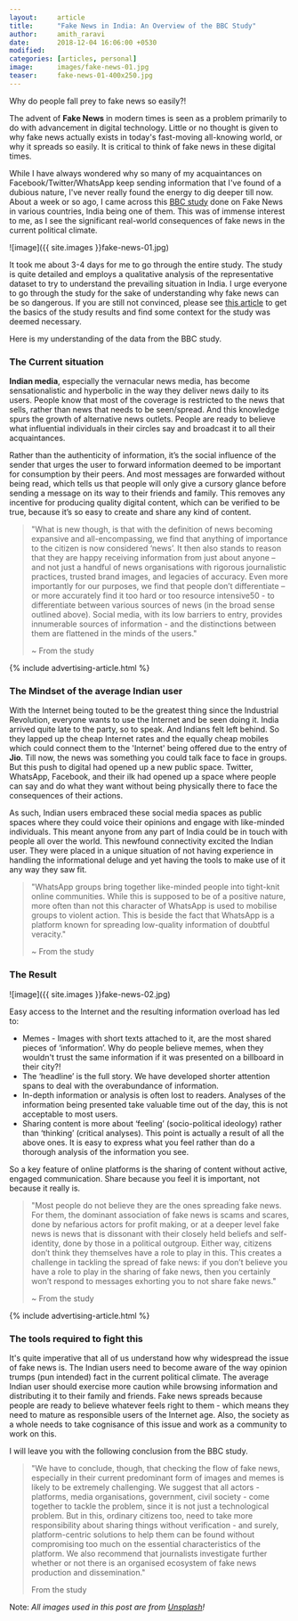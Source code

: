 ```yaml
---
layout:     article
title:      "Fake News in India: An Overview of the BBC Study"
author:     amith_raravi
date:       2018-12-04 16:06:00 +0530
modified:   
categories: [articles, personal]
image:      images/fake-news-01.jpg
teaser:     fake-news-01-400x250.jpg
---
```


Why do people fall prey to fake news so easily?!

The advent of **Fake News** in modern times is seen as a problem primarily to do with advancement in digital technology. Little or no thought is given to why fake news actually exists in today's fast-moving all-knowing world, or why it spreads so easily. It is critical to think of fake news in these digital times.

While I have always wondered why so many of my acquaintances on Facebook/Twitter/WhatsApp keep sending information that I've found of a dubious nature, I've never really found the energy to dig deeper till now. About a week or so ago, I came across this [BBC study](http://downloads.bbc.co.uk/mediacentre/duty-identity-credibility.pdf) done on Fake News in various countries, India being one of them. This was of immense interest to me, as I see the significant real-world consequences of fake news in the current political climate.

![image]({{ site.images }}fake-news-01.jpg)

It took me about 3-4 days for me to go through the entire study. The study is quite detailed and employs a qualitative analysis of the representative dataset to try to understand the prevailing situation in India. I urge everyone to go through the study for the sake of understanding why fake news can be so dangerous. If you are still not convinced, please see [this article](https://www.bbc.com/news/world-46146877) to get the basics of the study results and find some context for the study was deemed necessary.

Here is my understanding of the data from the BBC study.

### The Current situation

**Indian media**, especially the vernacular news media, has become sensationalistic and hyperbolic in the way they deliver news daily to its users. People know that most of the coverage is restricted to the news that sells, rather than news that needs to be seen/spread.  And this knowledge spurs the growth of alternative news outlets. People are ready to believe what influential individuals in their circles say and broadcast it to all their acquaintances.

Rather than the authenticity of information, it’s the social influence of the sender that urges the user to forward information deemed to be important for consumption by their peers. And most messages are forwarded without being read, which tells us that people will only give a cursory glance before sending a message on its way to their friends and family. This removes any incentive for producing quality digital content, which can be verified to be true, because it’s so easy to create and share any kind of content.

> "What is new though, is that with the definition of news becoming expansive and all-encompassing, we find that anything of importance to the citizen is now considered ‘news’. It then also stands to reason that they are happy receiving information from just about anyone – and not just a handful of news organisations with rigorous journalistic practices, trusted brand images, and legacies of accuracy. Even more importantly for our purposes, we find that people don’t differentiate – or more accurately find it too hard or too resource intensive50 - to differentiate between various sources of news (in the broad sense outlined above). Social media, with its low barriers to entry, provides innumerable sources of information - and the distinctions between them are flattened in the minds of the users."
>
> ~ From the study

{% include advertising-article.html %}

### The Mindset of the average Indian user

With the Internet being touted to be the greatest thing since the Industrial Revolution, everyone wants to use the Internet and be seen doing it. India arrived quite late to the party, so to speak. And Indians felt left behind. So they lapped up the cheap Internet rates and the equally cheap mobiles which could connect them to the 'Internet' being offered due to the entry of **Jio**. Till now, the news was something you could talk face to face in groups. But this push to digital had opened up a new public space. Twitter, WhatsApp, Facebook, and their ilk had opened up a space where people can say and do what they want without being physically there to face the consequences of their actions.

As such, Indian users embraced these social media spaces as public spaces where they could voice their opinions and engage with like-minded individuals. This meant anyone from any part of India could be in touch with people all over the world. This newfound connectivity excited the Indian user. They were placed in a unique situation of not having experience in handling the informational deluge and yet having the tools to make use of it any way they saw fit.

> "WhatsApp groups bring together like-minded people into tight-knit online communities. While this is supposed to be of a positive nature, more often than not this character of WhatsApp is used to mobilise groups to violent action. This is beside the fact that WhatsApp is a platform known for spreading low-quality information of doubtful veracity."
>
>~ From the study

### The Result

![image]({{ site.images }}fake-news-02.jpg)

Easy access to the Internet and the resulting information overload has led to:

* Memes - Images with short texts attached to it, are the most shared pieces of ‘information’. Why do people believe memes, when they wouldn't trust the same information if it was presented on a billboard in their city?!
* The ‘headline’ is the full story. We have developed shorter attention spans to deal with the overabundance of information.
* In-depth information or analysis is often lost to readers. Analyses of the information being presented take valuable time out of the day, this is not acceptable to most users.
* Sharing content is more about ‘feeling’ (socio-political ideology) rather than ‘thinking’ (critical analyses). This point is actually a result of all the above ones. It is easy to express what you feel rather than do a thorough analysis of the information you see.

So a key feature of online platforms is the sharing of content without active, engaged communication. Share because you feel it is important, not because it really is.

> "Most people do not believe they are the ones spreading fake news. For them, the dominant association of fake news is scams and scares, done by nefarious actors for profit making, or at a deeper level fake news is news that is dissonant with their closely held beliefs and self-identity, done by those in a political outgroup. Either way, citizens don’t think they themselves have a role to play in this. This creates a challenge in tackling the spread of fake news: if you don’t believe you have a role to play in the sharing of fake news, then you certainly won’t respond to messages exhorting you to not share fake news."
>
> ~ From the study

{% include advertising-article.html %}

### The tools required to fight this

It's quite imperative that all of us understand how why widespread the issue of fake news is. The Indian users need to become aware of the way opinion trumps (pun intended) fact in the current political climate. The average Indian user should exercise more caution while browsing information and distributing it to their family and friends. Fake news spreads because people are ready to believe whatever feels right to them - which means they need to mature as responsible users of the Internet age. Also, the society as a whole needs to take cognisance of this issue and work as a community to work on this.

I will leave you with the following conclusion from the BBC study.

> "We have to conclude, though, that checking the flow of fake news, especially in their current predominant form of images and memes is likely to be extremely challenging. We suggest that all actors - platforms, media organisations, government, civil society - come together to tackle the problem, since it is not just a technological problem. But in this, ordinary citizens too, need to take more responsibility about sharing things without verification - and surely, platform-centric solutions to help them can be found without compromising too much on the essential characteristics of the platform. We also recommend that journalists investigate further whether or not there is an organised ecosystem of fake news production and dissemination."
>
> From the study

Note: *All images used in this post are from [Unsplash](https://unsplash.com)!*
